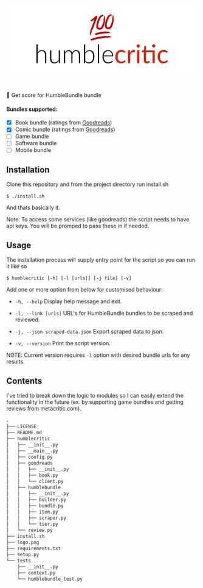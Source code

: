 <p align=center>
<a href="">
<img height=180 alt="" src="logo.png">
</a>
</p>
<p align=center>
<a href="">
<img alt="" src="https://img.shields.io/badge/python-v3.6.3-blue.svg">
</a>
</p>

💯 Get score for HumbleBundle bundle

#### Bundles supported:

- [x] Book bundle (ratings from [Goodreads](goodreads.com))
- [x] Comic bundle (ratings from [Goodreads](goodreads.com))
- [ ] Game bundle
- [ ] Software bundle
- [ ] Mobile bundle

## Installation

Clone this repository and from the project directory run install.sh

```
$ ./install.sh
```

And thats basically it.

Note: To access some services (like goodreads) the script needs to have api keys. You will be promped to pass these in if needed.

## Usage

The installation process will supply entry point for the script so you can run it like so

```
$ humblecritic [-h] [-l [urls]] [-j file] [-v]
```

Add one or more option from below for customised behaviour:

- `-h, --help` Display help message and exit.

- `-l, --link [urls]` URL's for HumbleBundle bundles to be scraped and reviewed.

- `-j, --json scraped-data.json` Export scraped data to json.

- `-v, --version` Print the script version.

NOTE: Current version requires `-l` option with desired bundle urls for any results.

## Contents

I've tried to break down the logic to modules so I can easily extend the functionality in the future (ex. by supporting game bundles and getting reviews from metacritic.com).

```
.
├── LICENSE
├── README.md
├── humblecritic
│   ├── __init__.py
│   ├── __main__.py
│   ├── config.py
│   ├── goodreads
│   │   ├── __init__.py
│   │   ├── book.py
│   │   └── client.py
│   ├── humblebundle
│   │   ├── __init__.py
│   │   ├── builder.py
│   │   ├── bundle.py
│   │   ├── item.py
│   │   ├── scraper.py
│   │   └── tier.py
│   └── review.py
├── install.sh
├── logo.png
├── requirements.txt
├── setup.py
└── tests
    ├── __init__.py
    ├── context.py
    └── humblebundle_test.py
```
